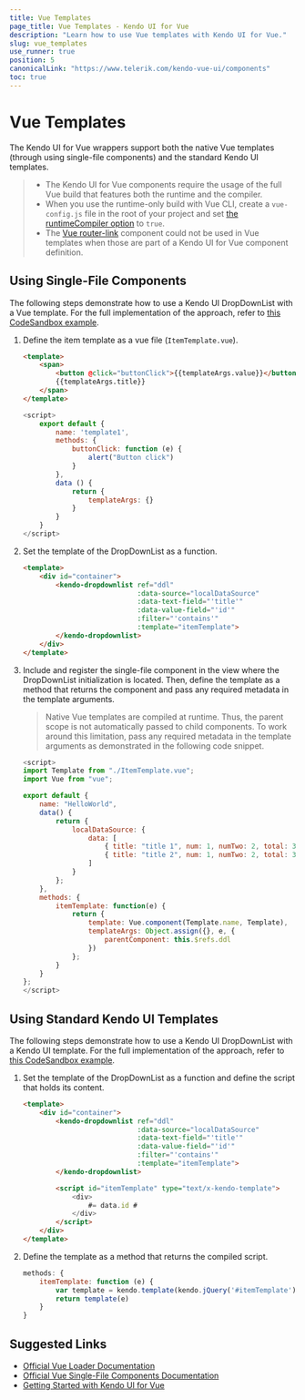 ```yaml
---
title: Vue Templates
page_title: Vue Templates - Kendo UI for Vue
description: "Learn how to use Vue templates with Kendo UI for Vue."
slug: vue_templates
use_runner: true
position: 5
canonicalLink: "https://www.telerik.com/kendo-vue-ui/components"
toc: true
---
```


<WrapperBanner link="/kendo-vue-ui/components"></WrapperBanner>

# Vue Templates

The Kendo UI for Vue wrappers support both the native Vue templates (through using single-file components) and the standard Kendo UI templates.

> * The Kendo UI for Vue components require the usage of the full Vue build that features both the runtime and the compiler.
> * When you use the runtime-only build with Vue CLI, create a `vue-config.js` file in the root of your project and set [the runtimeCompiler option](https://cli.vuejs.org/config/#runtimecompiler) to `true`.
> * The [Vue router-link](https://router.vuejs.org/api/#router-link) component could not be used in Vue templates when those are part of a Kendo UI for Vue component definition.

## Using Single-File Components

The following steps demonstrate how to use a Kendo UI DropDownList with a Vue template. For the full implementation of the approach, refer to [this CodeSandbox example](https://codesandbox.io/s/vue-template-ddl-forked-jjq92).

1. Define the item template as a vue file (`ItemTemplate.vue`).

    ```html
    <template>
        <span>
            <button @click="buttonClick">{{templateArgs.value}}</button>
            {{templateArgs.title}}
        </span>
    </template>
    ```
    ```js
    <script>
        export default {
            name: 'template1',
            methods: {
                buttonClick: function (e) {
                    alert("Button click")
                }
            },
            data () {
                return {
                    templateArgs: {}
                }
            }
        }
    </script>
    ```

1. Set the template of the DropDownList as a function.

    ```html
    <template>
        <div id="container">
            <kendo-dropdownlist ref="ddl"
                                :data-source="localDataSource"
                                :data-text-field="'title'"
                                :data-value-field="'id'"
                                :filter="'contains'"
                                :template="itemTemplate">
            </kendo-dropdownlist>
        </div>
    </template>
    ```

1. Include and register the single-file component in the view where the DropDownList initialization is located. Then, define the template as a method that returns the component and pass any required metadata in the template arguments.

    > Native Vue templates are compiled at runtime. Thus, the parent scope is not automatically passed to child components. To work around this limitation, pass any required metadata in the template arguments as demonstrated in the following code snippet.

    ```js
    <script>
    import Template from "./ItemTemplate.vue";
    import Vue from "vue";

    export default {
        name: "HelloWorld",
        data() {
            return {
                localDataSource: {
                    data: [
                        { title: "title 1", num: 1, numTwo: 2, total: 3, id: 1 },
                        { title: "title 2", num: 1, numTwo: 2, total: 3, id: 2 }
                    ]
                }
            };
        },
        methods: {
            itemTemplate: function(e) {
                return {
                    template: Vue.component(Template.name, Template),
                    templateArgs: Object.assign({}, e, {
                        parentComponent: this.$refs.ddl
                    })
                };
            }
        }
    };
    </script>
    ```

## Using Standard Kendo UI Templates

The following steps demonstrate how to use a Kendo UI DropDownList with a Kendo UI template. For the full implementation of the approach, refer to [this CodeSandbox example](https://codesandbox.io/s/vue-template-ddl-forked-pn4nq).

1. Set the template of the DropDownList as a function and define the script that holds its content.

    ```html
    <template>
        <div id="container">
            <kendo-dropdownlist ref="ddl"
                                :data-source="localDataSource"
                                :data-text-field="'title'"
                                :data-value-field="'id'"
                                :filter="'contains'"
                                :template="itemTemplate">
            </kendo-dropdownlist>

            <script id="itemTemplate" type="text/x-kendo-template">
                <div>
                    #= data.id #
                </div>
            </script>
        </div>
    </template>
    ```

1. Define the template as a method that returns the compiled script.

    ```js
    methods: {
        itemTemplate: function (e) {
            var template = kendo.template(kendo.jQuery('#itemTemplate').html())
            return template(e)
        }
    }
    ```

## Suggested Links

* [Official Vue Loader Documentation](https://vue-loader.vuejs.org/)
* [Official Vue Single-File Components Documentation](https://vuejs.org/v2/guide/single-file-components.html)
* [Getting Started with Kendo UI for Vue](slug:getting_started)
